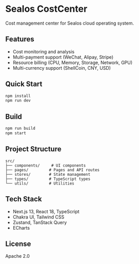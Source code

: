 # Sealos CostCenter

Cost management center for Sealos cloud operating system.

## Features

- Cost monitoring and analysis
- Multi-payment support (WeChat, Alipay, Stripe)
- Resource billing (CPU, Memory, Storage, Network, GPU)
- Multi-currency support (ShellCoin, CNY, USD)

## Quick Start

```bash
npm install
npm run dev
```

## Build

```bash
npm run build
npm start
```

## Project Structure

```
src/
├── components/     # UI components
├── pages/         # Pages and API routes
├── stores/        # State management
├── types/         # TypeScript types
└── utils/         # Utilities
```

## Tech Stack

- Next.js 13, React 18, TypeScript
- Chakra UI, Tailwind CSS
- Zustand, TanStack Query
- ECharts

## License

Apache 2.0
